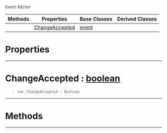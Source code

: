  `Event` `Editor`



|Methods|Properties|Base Classes|Derived Classes|
|---|---|---|---|
| |[ ChangeAccepted](https://github.com/zeroengineteam/ZeroDocs/code_reference/class_reference/textupdatedevent.markdown#changeaccepted-zero-engi)|[event](https://github.com/zeroengineteam/ZeroDocs/code_reference/class_reference/event.markdown)| |


 #  Properties


---  
 #  ChangeAccepted : [boolean](https://github.com/zeroengineteam/ZeroDocs/code_reference/zilch_base_types/boolean.markdown)

> 
> ``` lang=cpp, name=Zilch
> var ChangeAccepted : Boolean


---  
 #  Methods


---  
 

 